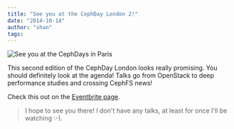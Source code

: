 ```yaml
---
title: "See you at the CephDay London 2!"
date: "2014-10-14"
author: "shan"
tags: 
---
```


![See you at the CephDays in Paris](https://sebastien-han.fr/images/cephday.png)

This second edition of the CephDay London looks really promising. You should definitely look at the agenda! Talks go from OpenStack to deep performance studies and crossing CephFS news!

Check this out on the [Eventbrite page](http://ceph.com/cephdays/london2/).

  

> I hope to see you there! I don't have any talks, at least for once I'll be watching :-).
